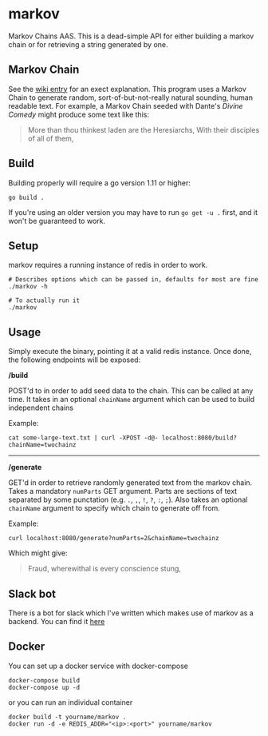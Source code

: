 # markov

Markov Chains AAS. This is a dead-simple API for either building a markov chain
or for retrieving a string generated by one.

## Markov Chain

See the [wiki entry](http://en.wikipedia.org/wiki/Markov_chain) for an exect
explanation. This program uses a Markov Chain to generate random,
sort-of-but-not-really natural sounding, human readable text. For example, a
Markov Chain seeded with Dante's _Divine Comedy_ might produce some text like
this:

> More than thou thinkest laden are the Heresiarchs, With their disciples of
> all of them,

## Build

Building properly will require a go version 1.11 or higher:

    go build .

If you're using an older version you may have to run `go get -u .` first, and it
won't be guaranteed to work.

## Setup

markov requires a running instance of redis in order to work.

    # Describes options which can be passed in, defaults for most are fine
    ./markov -h

    # To actually run it
    ./markov


## Usage

Simply execute the binary, pointing it at a valid redis instance. Once done, the
following endpoints will be exposed:

__/build__

POST'd to in order to add seed data to the chain. This can be called at any
time. It takes in an optional `chainName` argument which can be used to build
independent chains

Example:

    cat some-large-text.txt | curl -XPOST -d@- localhost:8080/build?chainName=twochainz

-----

__/generate__

GET'd in order to retrieve randomly generated text from the markov chain. Takes
a mandatory `numParts` GET argument. Parts are sections of text separated by
some punctation (e.g. `.`, `,`, `!`, `?`, `:`, `;`). Also takes an optional
`chainName` argument to specify which chain to generate off from.

Example:

    curl localhost:8080/generate?numParts=2&chainName=twochainz

Which might give:
> Fraud, wherewithal is every conscience stung,

## Slack bot

There is a bot for slack which I've written which makes use of markov as a
backend. You can find it [here](/markovbot)

## Docker

You can set up a docker service with docker-compose

```
docker-compose build
docker-compose up -d
```

or you can run an individual container

```
docker build -t yourname/markov .
docker run -d -e REDIS_ADDR="<ip>:<port>" yourname/markov 
```